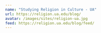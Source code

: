 ```yaml
---
name: "Studying Religion in Culture - UA"
url: https://religion.ua.edu/blog/
avatar: /images/sites/religion-ua.jpg
feed: https://religion.ua.edu/blog/feed/
---
```

		